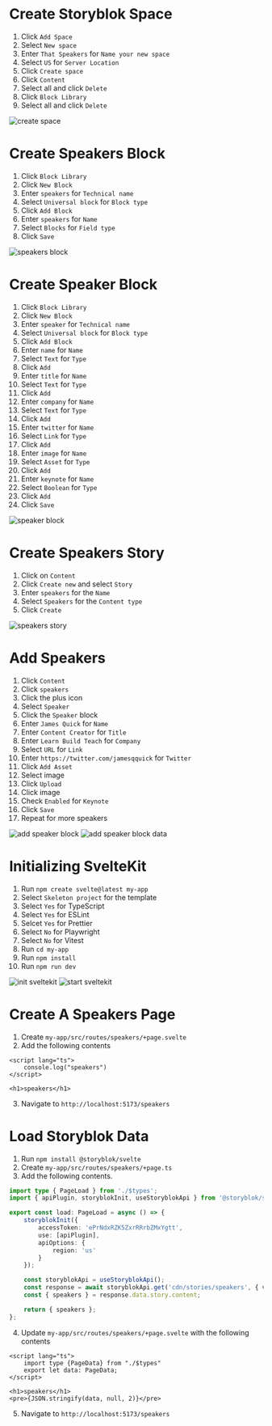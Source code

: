 # Create Storyblok Space

1. Click `Add Space`
2. Select `New space`
3. Enter `That Speakers` for `Name your new space`
4. Select `US` for `Server Location`
5. Click `Create space`
6. Click `Content`
7. Select all and click `Delete`
8. Click `Block Library`
9. Select all and click `Delete`

![create space][create-space]

# Create Speakers Block

1. Click `Block Library`
2. Click `New Block`
3. Enter `speakers` for `Technical name`
4. Select `Universal block` for `Block type`
5. Click `Add Block`
6. Enter `speakers` for `Name`
7. Select `Blocks` for `Field type`
8. Click `Save`

![speakers block][speakers-block]

# Create Speaker Block

1. Click `Block Library`
2. Click `New Block`
3. Enter `speaker` for `Technical name`
4. Select `Universal block` for `Block type`
5. Click `Add Block`
6. Enter `name` for `Name`
7. Select `Text` for `Type`
8. Click `Add`
9. Enter `title` for `Name`
10. Select `Text` for `Type`
11. Click `Add`
12. Enter `company` for `Name`
13. Select `Text` for `Type`
14. Click `Add`
15. Enter `twitter` for `Name`
16. Select `Link` for `Type`
17. Click `Add`
18. Enter `image` for `Name`
19. Select `Asset` for `Type`
20. Click `Add`
21. Enter `keynote` for `Name`
22. Select `Boolean` for `Type`
23. Click `Add`
24. Click `Save`

![speaker block][speaker-block]

# Create Speakers Story

1. Click on `Content`
2. Click `Create new` and select `Story`
3. Enter `speakers` for the `Name`
4. Select `Speakers` for the `Content type`
5. Click `Create`

![speakers story][speakers-story]

# Add Speakers

1. Click `Content`
2. Click `speakers`
3. Click the plus icon
4. Select `Speaker`
5. Click the `Speaker` block
6. Enter `James Quick` for `Name`
2. Enter `Content Creator` for `Title`
3. Enter `Learn Build Teach` for `Company`
4. Select `URL` for `Link`
5. Enter `https://twitter.com/jamesqquick` for `Twitter`
6. Click `Add Asset`
7. Select image
8. Click `Upload`
9. Click image
10. Check `Enabled` for `Keynote`
11. Click `Save`
12. Repeat for more speakers

![add speaker block][add-speaker-block]
![add speaker block data][add-speaker-block-data]

# Initializing SvelteKit

1. Run `npm create svelte@latest my-app`
2. Select `Skeleton project` for the template
3. Select `Yes` for TypeScript
4. Select `Yes` for ESLint
5. Selcet `Yes` for Prettier
6. Select `No` for Playwright
7. Select `No` for Vitest
8. Run `cd my-app`
9. Run `npm install`
10. Run `npm run dev`

![init sveltekit][init-sveltekit]
![start sveltekit][start-sveltekit]

# Create A Speakers Page

1. Create `my-app/src/routes/speakers/+page.svelte`
2. Add the following contents

```svelte
<script lang="ts">
    console.log("speakers")
</script>

<h1>speakers</h1>
```

3. Navigate to `http://localhost:5173/speakers`

# Load Storyblok Data

1. Run `npm install @storyblok/svelte`
2. Create `my-app/src/routes/speakers/+page.ts`
3. Add the following contents.

```typescript
import type { PageLoad } from './$types';
import { apiPlugin, storyblokInit, useStoryblokApi } from '@storyblok/svelte';

export const load: PageLoad = async () => {
	storyblokInit({
		accessToken: 'ePrNdxRZK5ZxrRRrbZMxYgtt',
		use: [apiPlugin],
		apiOptions: {
			region: 'us'
		}
	});

	const storyblokApi = useStoryblokApi();
	const response = await storyblokApi.get('cdn/stories/speakers', { version: 'draft' });
	const { speakers } = response.data.story.content;

	return { speakers };
};
```

4. Update `my-app/src/routes/speakers/+page.svelte` with the following contents

```svelte
<script lang="ts">
    import type {PageData} from "./$types"
    export let data: PageData;
</script>

<h1>speakers</h1>
<pre>{JSON.stringify(data, null, 2)}</pre>
```

5. Navigate to `http://localhost:5173/speakers`

[create-space]: images/create-space.png
[speakers-block]: images/speakers-block.png
[speaker-block]: images/speaker-block.png
[speakers-story]: images/speakers-story.png
[add-speaker-block]: images/add-speaker-block.png
[add-speaker-block-data]: images/add-speaker-block-data.png
[init-sveltekit]: images/init-sveltekit.png
[start-sveltekit]: images/start-sveltekit.png

